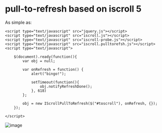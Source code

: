 # pull-to-refresh based on iscroll 5

As simple as:

	<script type="text/javascript" src="jquery.js"></script>
	<script type="text/javascript" src="iscroll.js"></script>
	<script type="text/javascript" src="iscroll-probe.js"></script>
	<script type="text/javascript" src="iscroll.pulltorefsh.js"></script>
	<script type="text/javascript">
	
	    $(document).ready(function(){
	        var obj = null;
	
	        var onRefresh = function() {
	            alert("bingo!");
	
	            setTimeout(function(){
	                obj.notifyRefreshDone();
	            }, 618)
	        };
	
	        obj = new IScrollPullToRefresh($("#toscroll"), onRefresh, {});
	    });
	
	</script>

![image](https://raw.githubusercontent.com/albert-zhang/iscroll-pulltorefresh/master/screenshot.png)
